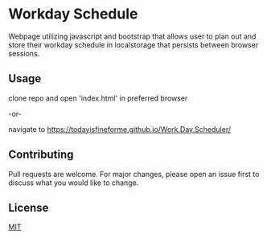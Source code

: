 # Workday Schedule

Webpage utilizing javascript and bootstrap that allows user to plan out and store their workday schedule in localstorage that persists between browser sessions.

## Usage

clone repo and open 'index.html' in preferred browser

-or-

navigate to https://todayisfineforme.github.io/Work.Day.Scheduler/

## Contributing

Pull requests are welcome. For major changes, please open an issue first to discuss what you would like to change.


## License

[MIT](https://choosealicense.com/licenses/mit/)
